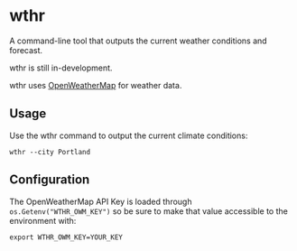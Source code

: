 # wthr

A command-line tool that outputs the current weather conditions and
forecast.

wthr is still in-development.

wthr uses [OpenWeatherMap](http://openweathermap.org) for weather data.

## Usage

Use the wthr command to output the current climate conditions:

```
wthr --city Portland
```

## Configuration

The OpenWeatherMap API Key is loaded through `os.Getenv("WTHR_OWM_KEY")`
so be sure to make that value accessible to the environment with:

```
export WTHR_OWM_KEY=YOUR_KEY
```
